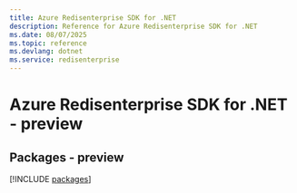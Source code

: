 ```yaml
---
title: Azure Redisenterprise SDK for .NET
description: Reference for Azure Redisenterprise SDK for .NET
ms.date: 08/07/2025
ms.topic: reference
ms.devlang: dotnet
ms.service: redisenterprise
---
```

# Azure Redisenterprise SDK for .NET - preview
## Packages - preview
[!INCLUDE [packages](redisenterprise-index.md)]